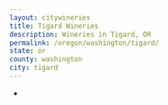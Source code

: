 ```yaml
---
layout: citywineries
title: Tigard Wineries
description: Wineries in Tigard, OR
permalink: /oregon/washington/tigard/
state: or
county: washington
city: tigard
---
```

-
